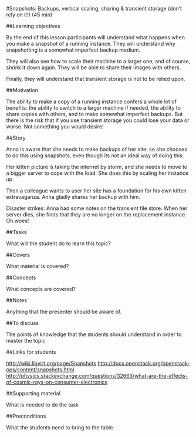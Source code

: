 #Snapshots: Backups, vertical scaling, sharing & transient storage (don’t rely on it!) (45 min)

##Learning objectives 

By the end of this lesson participants will understand what happens when you make a snapshot of a running instance.
They will understand why snapshotting is a somewhat imperfect backup medium.

They will also see how to scale their machine to a larger one, and of course, shrink it down again. 
They will be able to share their images with others. 

Finally, they will understand that transient storage is not to be relied upon.

##Motivation 

The ability to make a copy of a running instance confers a whole lot of benefits: the ability to switch to a larger
machine if needed, the ability to share copies with others, and to make somewhat imperfect backups. But there is the
risk that if you use transient storage you could lose your data or worse. Not something you would desire!

##Story

Anna is aware that she needs to make backups of her site: so she chooses to do this using snapshots, even though its
not an ideal way of doing this.

Her kitten picture is taking the internet by storm, and she needs to move to a bigger server to cope with the load.
She does this by scaling her instance up.

Then a colleague wants to user her site has a foundation for his own kitten extravaganza. Anna gladly shares her backup
with him.

Disaster strikes: Anna had some notes on the transient file store. When her server dies, she finds that they are no
longer on the replacement instance. Oh woes!

##Tasks

What will the student do to learn this topic?

##Covers

What material is covered?

##Concepts

What concepts are covered?

##Notes 

Anything that the presenter should be aware of.

##To discuss 

The points of knowledge that the students should understand in order to master the topic

##Links for students 

http://wiki.libvirt.org/page/Snapshots
http://docs.openstack.org/openstack-ops/content/snapshots.html
http://physics.stackexchange.com/questions/32663/what-are-the-effects-of-cosmic-rays-on-consumer-electronics

##Supporting material 

What is needed to do the task

##Preconditions 

What the students need to bring to the table.

